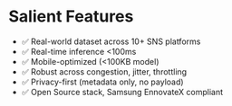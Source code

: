 # Salient Features

- ✅ Real-world dataset across 10+ SNS platforms
- ✅ Real-time inference <100ms
- ✅ Mobile-optimized (<100KB model)
- ✅ Robust across congestion, jitter, throttling
- ✅ Privacy-first (metadata only, no payload)
- ✅ Open Source stack, Samsung EnnovateX compliant
